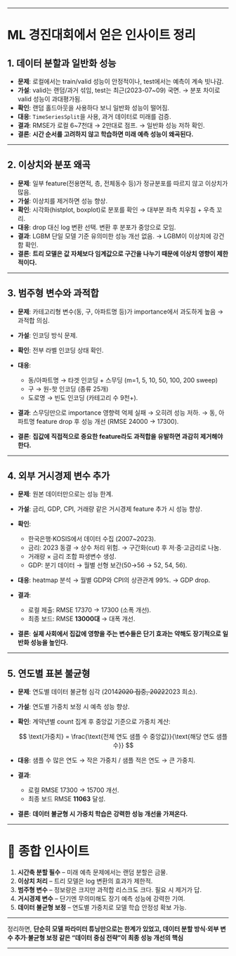 

---

#  ML 경진대회에서 얻은 인사이트 정리

## 1. 데이터 분할과 일반화 성능

* **문제**: 로컬에서는 train/valid 성능이 안정적이나, test에서는 예측이 계속 빗나감.
* **가설**: valid는 랜덤/과거 섞임, test는 최근(2023-07\~09) 국면. → 분포 차이로 valid 성능이 과대평가됨.
* **확인**: 랜덤 홀드아웃을 사용하다 보니 일반화 성능이 떨어짐.
* **대응**: `TimeSeriesSplit`을 사용, 과거 데이터로 미래를 검증.
* **결과**: RMSE가 로컬 6\~7천대 → 2만대로 점프. → 일반화 성능 저하 확인.
* **결론**: **시간 순서를 고려하지 않고 학습하면 미래 예측 성능이 왜곡된다.**

---

## 2. 이상치와 분포 왜곡

* **문제**: 일부 feature(전용면적, 층, 전체동수 등)가 정규분포를 따르지 않고 이상치가 많음.
* **가설**: 이상치를 제거하면 성능 향상.
* **확인**: 시각화(histplot, boxplot)로 분포를 확인 → 대부분 좌측 치우침 + 우측 꼬리.
* **대응**: drop 대신 log 변환 선택. 변환 후 분포가 중앙으로 모임.
* **결과**: LGBM 단일 모델 기준 유의미한 성능 개선 없음. → LGBM이 이상치에 강건함 확인.
* **결론**: **트리 모델은 값 자체보다 임계값으로 구간을 나누기 때문에 이상치 영향이 제한적이다.**

---

## 3. 범주형 변수와 과적합

* **문제**: 카테고리형 변수(동, 구, 아파트명 등)가 importance에서 과도하게 높음 → 과적합 의심.
* **가설**: 인코딩 방식 문제.
* **확인**: 전부 라벨 인코딩 상태 확인.
* **대응**:

  * 동/아파트명 → 타겟 인코딩 + 스무딩 (m=1, 5, 10, 50, 100, 200 sweep)
  * 구 → 원-핫 인코딩 (종류 25개)
  * 도로명 → 빈도 인코딩 (카테고리 수 9천+).
* **결과**: 스무딩만으로 importance 영향력 억제 실패 → 오히려 성능 저하.
  → 동, 아파트명 feature drop 후 성능 개선 (RMSE 24000 → 17300).
* **결론**: **집값에 직접적으로 중요한 feature라도 과적합을 유발하면 과감히 제거해야 한다.**

---

## 4. 외부 거시경제 변수 추가

* **문제**: 원본 데이터만으로는 성능 한계.
* **가설**: 금리, GDP, CPI, 거래량 같은 거시경제 feature 추가 시 성능 향상.
* **확인**:

  * 한국은행·KOSIS에서 데이터 수집 (2007\~2023).
  * 금리: 2023 동결 → 상수 처리 위험. → 구간화(cut) 후 저·중·고금리로 나눔.
  * 거래량 × 금리 조합 파생변수 생성.
  * GDP: 분기 데이터 → 월별 선형 보간(50→56 → 52, 54, 56).
* **대응**: heatmap 분석 → 월별 GDP와 CPI의 상관관계 99%. → GDP drop.
* **결과**:

  * 로컬 제출: RMSE 17370 → 17300 (소폭 개선).
  * 최종 보드: RMSE **13000대** → 대폭 개선.
* **결론**: **실제 사회에서 집값에 영향을 주는 변수들은 단기 효과는 약해도 장기적으로 일반화 성능을 높인다.**

---

## 5. 연도별 표본 불균형

* **문제**: 연도별 데이터 불균형 심각 (2014~~2020 집중, 2022~~2023 희소).
* **가설**: 연도별 가중치 보정 시 예측 성능 향상.
* **확인**: 계약년별 count 집계 후 중앙값 기준으로 가중치 계산:

  $$
  \text{가중치} = \frac{\text{전체 연도 샘플 수 중앙값}}{\text{해당 연도 샘플 수}}
  $$
* **대응**: 샘플 수 많은 연도 → 작은 가중치 / 샘플 적은 연도 → 큰 가중치.
* **결과**:

  * 로컬 RMSE 17300 → 15700 개선.
  * 최종 보드 RMSE **11063** 달성.
* **결론**: **데이터 불균형 시 가중치 학습은 강력한 성능 개선을 가져온다.**

---

# 🎯 종합 인사이트

1. **시간축 분할 필수** – 미래 예측 문제에서는 랜덤 분할은 금물.
2. **이상치 처리** – 트리 모델은 log 변환의 효과가 제한적.
3. **범주형 변수** – 정보량은 크지만 과적합 리스크도 크다. 필요 시 제거가 답.
4. **거시경제 변수** – 단기엔 무의미해도 장기 예측 성능에 강력한 기여.
5. **데이터 불균형 보정** – 연도별 가중치로 모델 학습 안정성 확보 가능.

---

정리하면, **단순히 모델 파라미터 튜닝만으로는 한계가 있었고, 데이터 분할 방식·외부 변수 추가·불균형 보정 같은 “데이터 중심 전략”이 최종 성능 개선의 핵심**

---



